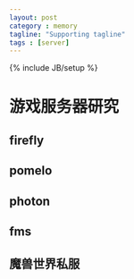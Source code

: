 ```yaml
---
layout: post
category : memory
tagline: "Supporting tagline"
tags : [server]
---
```

{% include JB/setup %}

# 游戏服务器研究

## firefly

## pomelo

## photon

## fms

## 魔兽世界私服